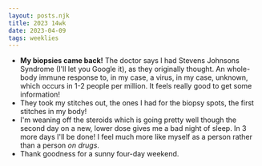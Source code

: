 ```yaml
---
layout: posts.njk
title: 2023 14wk
date: 2023-04-09
tags: weeklies
---
```

<!-- <section class="three-imgs">
  <img src="/../assets/imgs/bakedegg.jpg">
</section> -->

- **My biopsies came back!** The doctor says I had Stevens Johnsons Syndrome (I'll let you Google it), as they originally thought. An whole-body immune response to, in my case, a virus, in my case, unknown, which occurs in 1-2 people per million. It feels really good to get some information!
- They took my stitches out, the ones I had for the biopsy spots, the first stitches in my body!
- I'm weaning off the steroids which is going pretty well though the second day on a new, lower dose gives me a bad night of sleep. In 3 more days I'll be done! I feel much more like myself as a person rather than a person _on drugs_.
- Thank goodness for a sunny four-day weekend.

